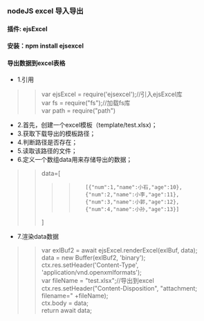 ### nodeJS excel 导入导出 
#### 插件: ejsExcel
#### 安装：npm install ejsexcel

#### 导出数据到excel表格
* 1.引用
>>  var ejsExcel = require('ejsexcel');//引入ejsExcel库<br>
>>    var fs = require("fs");//加载fs库<br>
>>    var path = require("path")<br>
* 2.首先，创建一个excel模板（template/test.xlsx)；
* 3.获取下载导出的模板路径；
* 4.判断路径是否存在；
* 5.读取该路径的文件；
* 6.定义一个数组data用来存储导出的数据；
>>    data=[<br>
>>>>        [{"num":1,"name":小石,"age":10},
>>>>        {"num":2,"name":小李,"age":11},
>>>>        {"num":3,"name":小郭,"age":12},
>>>>        {"num":4,"name":小孙,"age":13}]
>>    ]
* 7.渲染data数据
>>    var exlBuf2 = await ejsExcel.renderExcel(exlBuf, data);<br>
>>    data = new Buffer(exlBuf2, 'binary');<br>
>>    ctx.res.setHeader('Content-Type', 'application/vnd.openxmlformats');<br>
>>    var fileName = "test.xlsx";//导出到excel<br>
>>    ctx.res.setHeader("Content-Disposition", "attachment; filename=" +fileName);<br>
>>    ctx.body = data;<br>
>>    return await data;<br>
